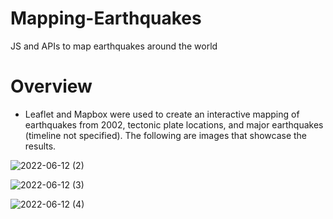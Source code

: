 # Mapping-Earthquakes
JS and APIs to map earthquakes around the world

# Overview
- Leaflet and Mapbox were used to create an interactive mapping of earthquakes from 2002, tectonic plate locations, and major earthquakes (timeline not specified). The following are images that showcase the results.

![2022-06-12 (2)](https://user-images.githubusercontent.com/100614266/173276215-3ace6bd3-df94-4cf7-b394-6e9e58240e42.png)

![2022-06-12 (3)](https://user-images.githubusercontent.com/100614266/173276228-296955f6-bd82-4750-aa1c-20d893ff69ef.png)

![2022-06-12 (4)](https://user-images.githubusercontent.com/100614266/173276231-48a9a9d1-4f60-4ef1-8f40-85e9792a2a72.png)
